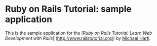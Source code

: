 # Ruby on Rails Tutorial: sample application

This is the sample application for the [*Ruby on Rails Tutorial: Learn Web Development with Rails*] (http://www.railstutorial.org/) by [Michael Hartl](http://www.michaelhartl.com/).
